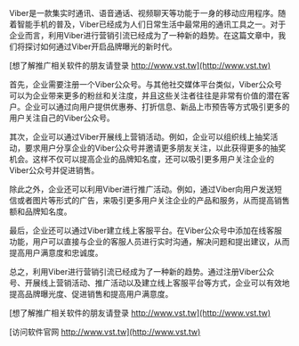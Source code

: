 Viber是一款集实时通讯、语音通话、视频聊天等功能于一身的移动应用程序。随着智能手机的普及，Viber已经成为人们日常生活中最常用的通讯工具之一。对于企业而言，利用Viber进行营销引流已经成为了一种新的趋势。在这篇文章中，我们将探讨如何通过Viber开启品牌曝光的新时代。

[想了解推广相关软件的朋友请登录 http://www.vst.tw](http://www.vst.tw)

首先，企业需要注册一个Viber公众号。与其他社交媒体平台类似，Viber公众号可以为企业带来更多的粉丝和关注度，并且这些关注者往往是非常有价值的潜在客户。企业可以通过向用户提供优惠券、打折信息、新品上市预告等方式吸引更多的用户关注自己的Viber公众号。

其次，企业可以通过Viber开展线上营销活动。例如，企业可以组织线上抽奖活动，要求用户分享企业的Viber公众号并邀请更多朋友关注，以此获得更多的抽奖机会。这样不仅可以提高企业的品牌知名度，还可以吸引更多用户关注企业的Viber公众号并促进销售。

除此之外，企业还可以利用Viber进行推广活动。例如，通过Viber向用户发送短信或者图片等形式的广告，来吸引更多用户关注企业的产品和服务，从而提高销售额和品牌知名度。

最后，企业还可以通过Viber建立线上客服平台。在Viber公众号中添加在线客服功能，用户可以直接与企业的客服人员进行实时沟通，解决问题和提出建议，从而提高用户满意度和忠诚度。

总之，利用Viber进行营销引流已经成为了一种新的趋势。通过注册Viber公众号、开展线上营销活动、推广活动以及建立线上客服平台等方式，企业可以有效地提高品牌曝光度、促进销售和提高用户满意度。

[想了解推广相关软件的朋友请登录 http://www.vst.tw](http://www.vst.tw)


[访问软件官网 http://www.vst.tw](http://www.vst.tw)
